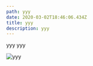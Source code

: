 ```yaml
---
path: yyy
date: 2020-03-02T18:46:06.434Z
title: yyy
description: yyy
---
```

yyy yyy

![yyy](../../assets/xxx.png "yyy")
